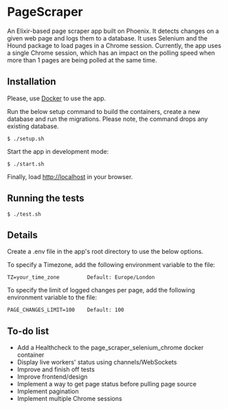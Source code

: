 # PageScraper

An Elixir-based page scraper app built on Phoenix.
It detects changes on a given web page and logs them to a database.
It uses Selenium and the Hound package to load pages in a Chrome session.
Currently, the app uses a single Chrome session, which has an impact on the polling speed when more than 1 pages are being polled at the same time.

## Installation

Please, use [Docker](https://docs.docker.com/) to use the app.

Run the below setup command to build the containers, create a new database and run the migrations. Please note, the command drops any existing database.
```
$ ./setup.sh
```

Start the app in development mode:
```
$ ./start.sh
```

Finally, load [http://localhost](http://localhost) in your browser.

## Running the tests

```
$ ./test.sh
```

## Details
Create a .env file in the app's root directory to use the below options.

To specify a Timezone, add the following environment variable to the file:
```
TZ=your_time_zone         Default: Europe/London
```

To specify the limit of logged changes per page, add the following environment variable to the file:
```
PAGE_CHANGES_LIMIT=100    Default: 100
```

## To-do list

* Add a Healthcheck to the page_scraper_selenium_chrome docker container
* Display live workers' status using channels/WebSockets
* Improve and finish off tests
* Improve frontend/design
* Implement a way to get page status before pulling page source
* Implement pagination
* Implement multiple Chrome sessions
